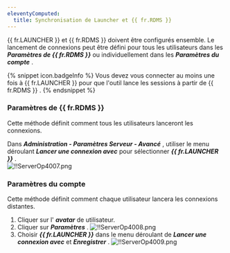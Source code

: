 ```yaml
---
eleventyComputed:
  title: Synchronisation de Launcher et {{ fr.RDMS }}
---
```

{{ fr.LAUNCHER }} et {{ fr.RDMS }} doivent être configurés ensemble. Le lancement de connexions peut être défini pour tous les utilisateurs dans les ***Paramètres de {{ fr.RDMS }}*** ou individuellement dans les ***Paramètres du compte*** .  

{% snippet icon.badgeInfo %} 
Vous devez vous connecter au moins une fois à {{ fr.LAUNCHER }} pour que l'outil lance les sessions à partir de {{ fr.RDMS }} . 
{% endsnippet %}
 
### Paramètres de {{ fr.RDMS }} 

Cette méthode définit comment tous les utilisateurs lanceront les connexions.  

Dans ***Administration - Paramètres Serveur - Avancé*** , utiliser le menu déroulant ***Lancer une connexion avec*** pour sélectionner ***{{ fr.LAUNCHER }}*** .  
![!!ServerOp4007.png](/img/fr/server/ServerOp4007.png)  

### Paramètres du compte 
Cette méthode définit comment chaque utilisateur lancera les connexions distantes.  

1. Cliquer sur l' ***avatar*** de utilisateur. 
1. Cliquer sur ***Paramètres*** . 
![!!ServerOp4008.png](/img/fr/server/ServerOp4008.png) 
1. Choisir ***{{ fr.LAUNCHER }}*** dans le menu déroulant de ***Lancer une connexion avec*** et ***Enregistrer*** . 
![!!ServerOp4009.png](/img/fr/server/ServerOp4009.png) 

